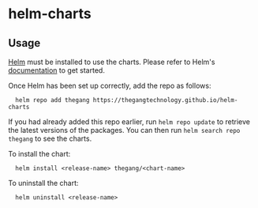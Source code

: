 # helm-charts

## Usage

[Helm](https://helm.sh) must be installed to use the charts.  Please refer to
Helm's [documentation](https://helm.sh/docs) to get started.

Once Helm has been set up correctly, add the repo as follows:

  ``` shell
    helm repo add thegang https://thegangtechnology.github.io/helm-charts
  ```    

If you had already added this repo earlier, run `helm repo update` to retrieve
the latest versions of the packages.  You can then run `helm search repo
thegang` to see the charts.

To install the chart:

  ``` shell
    helm install <release-name> thegang/<chart-name>
  ``` 

To uninstall the chart:

  ``` shell
    helm uninstall <release-name>
  ```    
